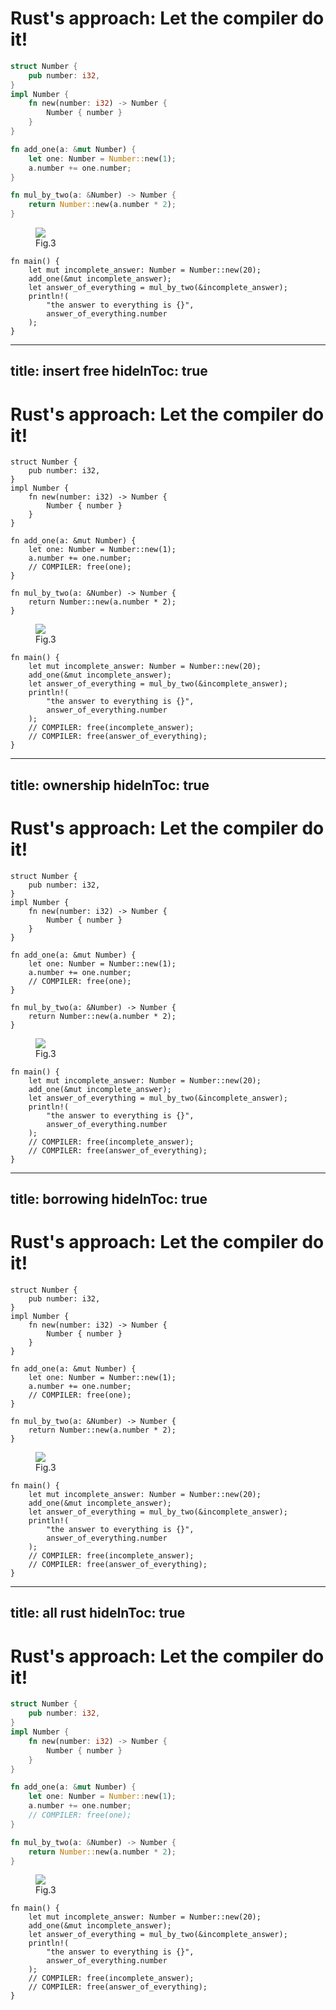 # Rust's approach: Let the compiler do it!

<div class="flex">

```rust
struct Number {
    pub number: i32,
}
impl Number {
    fn new(number: i32) -> Number {
        Number { number }
    }
}

fn add_one(a: &mut Number) {
    let one: Number = Number::new(1);
    a.number += one.number;
}

fn mul_by_two(a: &Number) -> Number {
    return Number::new(a.number * 2);
}
```

<div class="ml-4">

<figure class="mb-6">
    <img src="/Original_Ferris.svg" class="w-24" />
    <figcaption class="italic text-sm text-center w-24">Fig.3</figcaption>
</figure>


```rust{all}{startLine: 18}
fn main() {
    let mut incomplete_answer: Number = Number::new(20);
    add_one(&mut incomplete_answer);
    let answer_of_everything = mul_by_two(&incomplete_answer);
    println!(
        "the answer to everything is {}",
        answer_of_everything.number
    );
}
```
</div>
</div>

<!--
### compiler managed memory
1. code looks like garbage collected code -> no `free()`
2. not garbage collected -> compiler determines which memory has to be
    deallocated at which point
3. mental model of compiler that inserts `free()` into source code
4. where? -> show places
5. Ownership: only one variable may own memory ->
        is responsible for deallocation
6. memory is deallocated when going out-of-scope
6. explain Borrowing: memory owned by another variable may be borrowed
7. immutable -> infinitely many
8. mutable -> only one at a time
7. why do all this?
8. best of garbage collection: memory management mistakes get avoided
        like forgetting to deallocate memory thats not used anymore
9. best of do-it-yourself: no overhead for running a
        garbage collector -> PERFORMANCE!
-->

---
title: insert free
hideInToc: true
---

# Rust's approach: Let the compiler do it!

<div class="flex">

```rust{13}
struct Number {
    pub number: i32,
}
impl Number {
    fn new(number: i32) -> Number {
        Number { number }
    }
}

fn add_one(a: &mut Number) {
    let one: Number = Number::new(1);
    a.number += one.number;
    // COMPILER: free(one);
}

fn mul_by_two(a: &Number) -> Number {
    return Number::new(a.number * 2);
}
```

<div class="ml-4">

<figure class="mb-6">
    <img src="/Original_Ferris.svg" class="w-24" />
    <figcaption class="italic text-sm text-center w-24">Fig.3</figcaption>
</figure>


```rust{26-27}{startLine: 18}
fn main() {
    let mut incomplete_answer: Number = Number::new(20);
    add_one(&mut incomplete_answer);
    let answer_of_everything = mul_by_two(&incomplete_answer);
    println!(
        "the answer to everything is {}",
        answer_of_everything.number
    );
    // COMPILER: free(incomplete_answer);
    // COMPILER: free(answer_of_everything);
}
```
</div>
</div>

<!--
### compiler managed memory
1. code looks like garbage collected code -> no `free()`
2. not garbage collected -> compiler determines which memory has to be
    deallocated at which point
3. mental model of compiler that inserts `free()` into source code
4. where? -> show places
5. Ownership: only one variable may own memory ->
        is responsible for deallocation
6. memory is deallocated when going out-of-scope
6. explain Borrowing: memory owned by another variable may be borrowed
7. immutable -> infinitely many
8. mutable -> only one at a time
7. why do all this?
8. best of garbage collection: memory management mistakes get avoided
        like forgetting to deallocate memory thats not used anymore
9. best of do-it-yourself: no overhead for running a
        garbage collector -> PERFORMANCE!
-->

---
title: ownership
hideInToc: true
---

# Rust's approach: Let the compiler do it!

<div class="flex">

```rust{0}
struct Number {
    pub number: i32,
}
impl Number {
    fn new(number: i32) -> Number {
        Number { number }
    }
}

fn add_one(a: &mut Number) {
    let one: Number = Number::new(1);
    a.number += one.number;
    // COMPILER: free(one);
}

fn mul_by_two(a: &Number) -> Number {
    return Number::new(a.number * 2);
}
```

<div class="ml-4">

<figure class="mb-6">
    <img src="/Original_Ferris.svg" class="w-24" />
    <figcaption class="italic text-sm text-center w-24">Fig.3</figcaption>
</figure>


```rust{19,26}{startLine: 18}
fn main() {
    let mut incomplete_answer: Number = Number::new(20);
    add_one(&mut incomplete_answer);
    let answer_of_everything = mul_by_two(&incomplete_answer);
    println!(
        "the answer to everything is {}",
        answer_of_everything.number
    );
    // COMPILER: free(incomplete_answer);
    // COMPILER: free(answer_of_everything);
}
```
</div>
</div>

<!--
### compiler managed memory
1. code looks like garbage collected code -> no `free()`
2. not garbage collected -> compiler determines which memory has to be
    deallocated at which point
3. mental model of compiler that inserts `free()` into source code
4. where? -> show places
5. Ownership: only one variable may own memory ->
        is responsible for deallocation
6. memory is deallocated when going out-of-scope
6. explain Borrowing: memory owned by another variable may be borrowed
7. immutable -> infinitely many
8. mutable -> only one at a time
7. why do all this?
8. best of garbage collection: memory management mistakes get avoided
        like forgetting to deallocate memory thats not used anymore
9. best of do-it-yourself: no overhead for running a
        garbage collector -> PERFORMANCE!
-->

---
title: borrowing
hideInToc: true
---

# Rust's approach: Let the compiler do it!

<div class="flex">

```rust{10,16}
struct Number {
    pub number: i32,
}
impl Number {
    fn new(number: i32) -> Number {
        Number { number }
    }
}

fn add_one(a: &mut Number) {
    let one: Number = Number::new(1);
    a.number += one.number;
    // COMPILER: free(one);
}

fn mul_by_two(a: &Number) -> Number {
    return Number::new(a.number * 2);
}
```

<div class="ml-4">

<figure class="mb-6">
    <img src="/Original_Ferris.svg" class="w-24" />
    <figcaption class="italic text-sm text-center w-24">Fig.3</figcaption>
</figure>


```rust{20,21}{startLine: 18}
fn main() {
    let mut incomplete_answer: Number = Number::new(20);
    add_one(&mut incomplete_answer);
    let answer_of_everything = mul_by_two(&incomplete_answer);
    println!(
        "the answer to everything is {}",
        answer_of_everything.number
    );
    // COMPILER: free(incomplete_answer);
    // COMPILER: free(answer_of_everything);
}
```
</div>
</div>

<!--
### compiler managed memory
1. code looks like garbage collected code -> no `free()`
2. not garbage collected -> compiler determines which memory has to be
    deallocated at which point
3. mental model of compiler that inserts `free()` into source code
4. where? -> show places
5. Ownership: only one variable may own memory ->
        is responsible for deallocation
6. memory is deallocated when going out-of-scope
6. explain Borrowing: memory owned by another variable may be borrowed
7. immutable -> infinitely many
8. mutable -> only one at a time
7. why do all this?
8. best of garbage collection: memory management mistakes get avoided
        like forgetting to deallocate memory thats not used anymore
9. best of do-it-yourself: no overhead for running a
        garbage collector -> PERFORMANCE!
-->

---
title: all rust
hideInToc: true
---

# Rust's approach: Let the compiler do it!

<div class="flex">

```rust
struct Number {
    pub number: i32,
}
impl Number {
    fn new(number: i32) -> Number {
        Number { number }
    }
}

fn add_one(a: &mut Number) {
    let one: Number = Number::new(1);
    a.number += one.number;
    // COMPILER: free(one);
}

fn mul_by_two(a: &Number) -> Number {
    return Number::new(a.number * 2);
}
```

<div class="ml-4">

<figure class="mb-6">
    <img src="/Original_Ferris.svg" class="w-24" />
    <figcaption class="italic text-sm text-center w-24">Fig.3</figcaption>
</figure>


```rust{all}{startLine: 18}
fn main() {
    let mut incomplete_answer: Number = Number::new(20);
    add_one(&mut incomplete_answer);
    let answer_of_everything = mul_by_two(&incomplete_answer);
    println!(
        "the answer to everything is {}",
        answer_of_everything.number
    );
    // COMPILER: free(incomplete_answer);
    // COMPILER: free(answer_of_everything);
}
```
</div>
</div>

<!--
### compiler managed memory
1. code looks like garbage collected code -> no `free()`
2. not garbage collected -> compiler determines which memory has to be
    deallocated at which point
3. mental model of compiler that inserts `free()` into source code
4. where? -> show places
5. Ownership: only one variable may own memory ->
        is responsible for deallocation
6. memory is deallocated when going out-of-scope
6. explain Borrowing: memory owned by another variable may be borrowed
7. immutable -> infinitely many
8. mutable -> only one at a time
7. why do all this?
8. best of garbage collection: memory management mistakes get avoided
        like forgetting to deallocate memory thats not used anymore
9. best of do-it-yourself: no overhead for running a
        garbage collector -> PERFORMANCE!
-->

